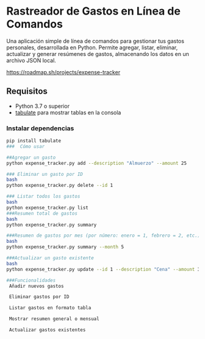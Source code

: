 # Rastreador de Gastos en Línea de Comandos

Una aplicación simple de línea de comandos para gestionar tus gastos personales, desarrollada en Python. Permite agregar, listar, eliminar, actualizar y generar resúmenes de gastos, almacenando los datos en un archivo JSON local.

https://roadmap.sh/projects/expense-tracker
## Requisitos

- Python 3.7 o superior
- [tabulate](https://pypi.org/project/tabulate/) para mostrar tablas en la consola

### Instalar dependencias

```bash
pip install tabulate
###  Cómo usar

##Agregar un gasto
python expense_tracker.py add --description "Almuerzo" --amount 25

### Eliminar un gasto por ID
bash
python expense_tracker.py delete --id 1

### Listar todos los gastos
bash
python expense_tracker.py list
###Resumen total de gastos
bash
python expense_tracker.py summary

###Resumen de gastos por mes (por número: enero = 1, febrero = 2, etc.)
bash
python expense_tracker.py summary --month 5

###Actualizar un gasto existente
bash
python expense_tracker.py update --id 1 --description "Cena" --amount 30

###Funcionalidades
 Añadir nuevos gastos

 Eliminar gastos por ID

 Listar gastos en formato tabla

 Mostrar resumen general o mensual

 Actualizar gastos existentes